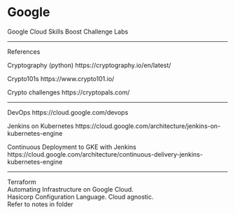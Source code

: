 # Google
Google Cloud Skills Boost Challenge Labs

<hr>
<p>References
<p>Cryptography (python)
https://cryptography.io/en/latest/
<p>Crypto101s
https://www.crypto101.io/
<p>Crypto challenges
https://cryptopals.com/

<hr>  
<p>DevOps
https://cloud.google.com/devops
<p>Jenkins on Kubernetes
https://cloud.google.com/architecture/jenkins-on-kubernetes-engine
<p>Continuous Deployment to GKE with Jenkins
https://cloud.google.com/architecture/continuous-delivery-jenkins-kubernetes-engine

<hr>
Terraform<br>
Automating Infrastructure on Google Cloud.<br>
Hasicorp Configuration Language. Cloud agnostic.<br>
Refer to notes in folder<br>
